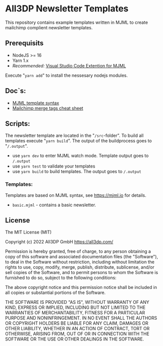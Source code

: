 # All3DP Newsletter Templates

This repository contains example templates written in MJML to create mailchimp complient newsletter templates.

## Prerequisits

* NodeJS >= 16
* Yarn 1.x
* *Recommended:* [Visual Studio Code Extention for MJML](https://marketplace.visualstudio.com/items?itemName=mjmlio.vscode-mjml)

Execute "`yarn add`" to install the nessesary nodejs modules.

## Doc`s:

* [MJML template syntax](https://documentation.mjml.io/)
* [Mailchimp merge tags cheat sheet](https://mailchimp.com/help/all-the-merge-tags-cheat-sheet/)

## Scripts:

The newsletter template are located in the "`/src`-folder". To build all templates execute "`yarn build`". The output of the buildprocess goes to "`/.output`".

- use `yarn dev` to enter MJML watch mode. Template output goes to `/.output`
- use `yarn test` to validate your templates
- use `yarn build` to build templates. The output goes to `/.output`

### Templates:

Templates are based on MJML syntax, see https://mjml.io for details.

*  `basic.mjml` - contains a basic newsletter.

## License

  The MIT License (MIT)

  Copyright (c) 2022 All3DP GmbH
  https://all3dp.com/

  Permission is hereby granted, free of charge, to any person obtaining a copy
  of this software and associated documentation files (the "Software"), to deal
  in the Software without restriction, including without limitation the rights
  to use, copy, modify, merge, publish, distribute, sublicense, and/or sell
  copies of the Software, and to permit persons to whom the Software is
  furnished to do so, subject to the following conditions:

  The above copyright notice and this permission notice shall be included in
  all copies or substantial portions of the Software.

  THE SOFTWARE IS PROVIDED "AS IS", WITHOUT WARRANTY OF ANY KIND, EXPRESS OR
  IMPLIED, INCLUDING BUT NOT LIMITED TO THE WARRANTIES OF MERCHANTABILITY,
  FITNESS FOR A PARTICULAR PURPOSE AND NONINFRINGEMENT. IN NO EVENT SHALL THE
  AUTHORS OR COPYRIGHT HOLDERS BE LIABLE FOR ANY CLAIM, DAMAGES OR OTHER
  LIABILITY, WHETHER IN AN ACTION OF CONTRACT, TORT OR OTHERWISE, ARISING FROM,
  OUT OF OR IN CONNECTION WITH THE SOFTWARE OR THE USE OR OTHER DEALINGS IN
  THE SOFTWARE.

